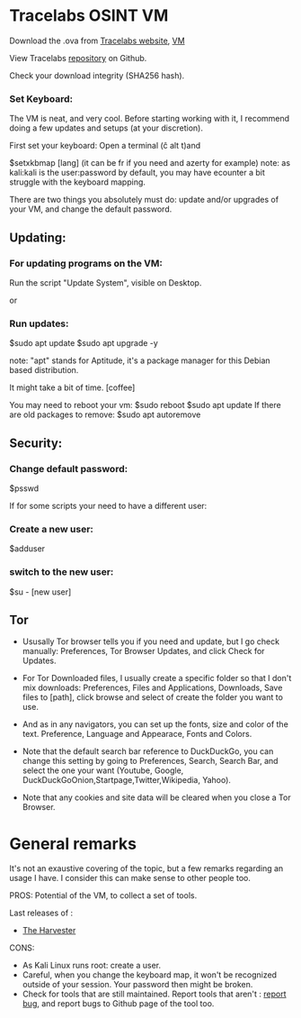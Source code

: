 # Tracelabs OSINT VM

Download the .ova from [Tracelabs website](https://www.tracelabs.org/trace-labs-osint-vm/), [VM](http://download.tracelabs.org/TL-OSINT-2020.1.ova) 
  
  View Tracelabs [repository](https://github.com/tracelabs/tlosint-live) on Github.

Check your download integrity (SHA256 hash).

### Set Keyboard:
The VM is neat, and very cool. Before starting working with it, I recommend doing a few updates and setups (at your discretion).

First set your keyboard: 
Open a terminal (ĉ alt t)and 

$setxkbmap [lang] (it can be fr if you need and azerty for example)
note: as kali:kali is the user:password by default, you may have ecounter a bit struggle with the keyboard mapping.

There are two things you absolutely must do: update and/or upgrades of your VM, and change the default password.

## Updating:
### For updating programs on the VM:
Run the script "Update System", visible on Desktop.

or

### Run updates:
  $sudo apt update
  $sudo apt upgrade -y 

note: "apt" stands for Aptitude, it's a package manager for this Debian based distribution. 

It might take a bit of time.
[coffee]


You may need to reboot your vm:
  $sudo reboot
  $sudo apt update
If there are old packages to remove:
$sudo apt autoremove

## Security:
### Change default password:
  $psswd

If for some scripts your need to have a different user:
### Create a new user:
$adduser


### switch to the new user:
  $su - [new user]


## Tor

- Ususally Tor browser tells you if you need and update, but I go check manually: Preferences, Tor Browser Updates, and click Check for Updates.

- For Tor Downloaded files, I usually create a specific folder so that I don't mix downloads: Preferences, Files and Applications, Downloads, Save files to [path], click browse and select of create the folder you want to use.

- And as in any navigators, you can set up the fonts, size and color of the text. Preference, Language and Appearace, Fonts and Colors. 

- Note that the default search bar reference to DuckDuckGo, you can change this setting by going to Preferences, Search, Search Bar, and select the one your want (Youtube, Google, DuckDuckGoOnion,Startpage,Twitter,Wikipedia, Yahoo).

- Note that any cookies and site data will be cleared when you close a Tor Browser.



# General remarks

It's not an exaustive covering of the topic, but a few remarks regarding an usage I have. I consider this can make sense to other people too.

PROS: Potential of the VM, to collect a set of tools.

Last releases of :
- [The Harvester](https://github.com/laramies/theHarvester/releases/tag/V3.1)

CONS: 
- As Kali Linux runs root: create a user.
- Careful, when you change the keyboard map, it won't be recognized outside of your session. Your password then might be broken.
- Check for tools that are still maintained. Report tools that aren't : [report bug](https://github.com/tracelabs/tlosint-live), and report bugs to Github page of the tool too.

